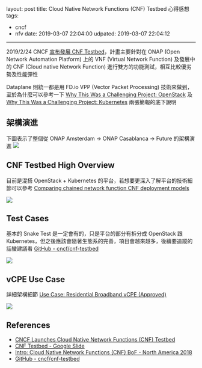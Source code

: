 layout: post
title: Cloud Native Network Functions (CNF) Testbed 心得感想
tags:
  - cncf
  - nfv
date: 2019-03-07 22:04:00
udpated: 2019-03-07 22:04:12
---

2019/2/24 CNCF [宣布發展 CNF Testbed][1]，計畫主要針對在 ONAP (Open Network Automation Platform) 上的 VNF (Virtual Network Function) 及發展中的 CNF (Cloud native Network Function) 進行雙方的功能測試，相互比較優劣勢及性能彈性

Dataplane 則統一都是用 FD.io VPP (Vector Packet Processing) 技術來做到，至於為什麼可以參考一下 [Why This Was a Challenging Project: OpenStack][6] 及 [Why This Was a Challenging Project: Kubernetes][7] 兩張簡報的底下說明


## 架構演進
下圖表示了整個從 ONAP Amsterdam -> ONAP Casablanca -> Future 的架構演進
![](/images/cnf-1.png)

## CNF Testbed High Overview
目前是混搭 OpenStack + Kubernetes 的平台，若想要更深入了解平台的技術細節可以參考 [Comparing chained network function CNF deployment models][5]

![](/images/cnf-2.png)

## Test Cases
基本的 Snake Test 是一定會有的，只是平台的部分有拆分成 OpenStack 跟 Kubernetes，但之後應該會隨著生態系的完善，項目會越來越多，後續要追蹤的話蠻建議看 [GitHub - cncf/cnf-testbed][4]

![](/images/cnf-3.png)

## vCPE Use Case

詳細架構細節 [Use Case: Residential Broadband vCPE (Approved)][8]

![](/images/cnf-4.png)

## References

- [CNCF Launches Cloud Native Network Functions (CNF) Testbed][1]
- [CNF Testbed - Google Slide][2]
- [Intro: Cloud Native Network Functions (CNF) BoF - North America 2018][3]
- [GitHub - cncf/cnf-testbed][4]

[1]: https://www.cncf.io/announcement/2019/02/25/cncf-launches-cloud-native-network-functions-cnf-testbed/
[2]: https://docs.google.com/presentation/d/1nsPINvxQwZZR_7E4mAzr-50eFCBhbCHsmik6DI_yFA0/edit#slide=id.g5036f143e9_3_113
[3]: https://schd.ws/hosted_files/kccna18/c1/KubeCon%20NA%202018%20Intro_%20Cloud%20Native%20Network%20Functions%20BoF%2012-12-2018%20FINAL.pdf
[4]: https://github.com/cncf/cnf-testbed
[5]: https://github.com/cncf/cnf-testbed/tree/master/comparison/kubecon18-chained_nf_test
[6]: https://docs.google.com/presentation/d/1nsPINvxQwZZR_7E4mAzr-50eFCBhbCHsmik6DI_yFA0/edit#slide=id.g4fe85c61a7_48_102
[7]: https://docs.google.com/presentation/d/1nsPINvxQwZZR_7E4mAzr-50eFCBhbCHsmik6DI_yFA0/edit#slide=id.g4fe85c61a7_48_108
[8]: https://wiki.onap.org/pages/viewpage.action?pageId=3246168
